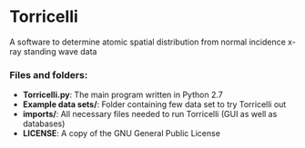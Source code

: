 # Torricelli
A software to determine atomic spatial distribution from normal incidence x-ray standing wave data

### Files and folders:

* **Torricelli.py**: The main program written in Python 2.7
* **Example data sets/**: Folder containing few data set to try Torricelli out
* **imports/**: All necessary files needed to run Torricelli (GUI as well as databases)
* **LICENSE**: A copy of the GNU General Public License